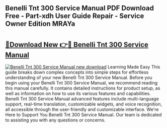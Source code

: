 ## Benelli Tnt 300 Service Manual PDF Download Free - Part-xdh User Guide Repair - Service Owner Edition MRAYa

# <h2><a href="http://bc41055.oget.top/?id=Benelli+Tnt+300+Service+Manual">🔗Download New 👉🔴 Benelli Tnt 300 Service Manual</a></h2>

[![Benelli Tnt 300 Service Manual new download](https://i.imgur.com/5g1atiW.png)](http://bc41055.oget.top/?id=Benelli+Tnt+300+Service+Manual)
Learning Made Easy This guide breaks down complex concepts into simple steps for effortless understanding of your new Benelli Tnt 300 Service Manual. Before you begin using your Benelli Tnt 300 Service Manual, we recommend reading this manual carefully. It contains detailed instructions for product setup, as well as information on how to use its various features and capabilities. Benelli Tnt 300 Service Manual advanced features include multi-language support, real-time translation, customizable widgets, and voice recognition, all accessible through the user-friendly and customizable interface. We're Here to Support You Benelli Tnt 300 Service Manual. Our team is dedicated to assisting you with any questions or concerns.
